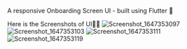 A responsive Onboarding Screen UI - built using Flutter 💙

Here is the Screenshots of UI💙🚀
![Screenshot_1647353097](https://user-images.githubusercontent.com/70325196/158395416-dbaddac6-b5ec-4815-8196-d40a00b9f39f.png)
![Screenshot_1647353103](https://user-images.githubusercontent.com/70325196/158395443-c9ae7ae2-499a-4a2d-9005-52d90d817fc1.png)
![Screenshot_1647353111](https://user-images.githubusercontent.com/70325196/158395449-ec809db7-d8f9-460b-a55c-9696e21e3a5a.png)
![Screenshot_1647353119](https://user-images.githubusercontent.com/70325196/158395466-59f2d326-2cc4-49d3-8f9d-9d9cb4d5885a.png)


